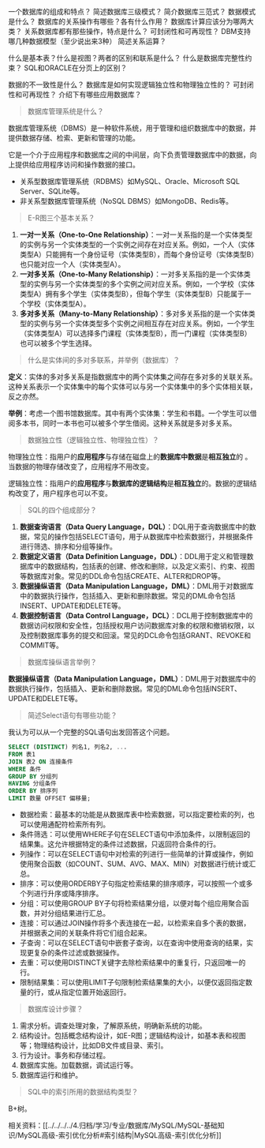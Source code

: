 一个数据库的组成和特点？
简述数据库三级模式？
简介数据库三范式？
数据模式是什么？
数据库的关系操作有哪些？各有什么作用？
数据库计算应该分为哪两大类？
关系数据库都有那些操作，特点是什么？
可封闭性和可再现性？
DBM支持哪几种数据模型（至少说出来3种）
简述关系运算？

什么是基本表？什么是视图？两者的区别和联系是什么？
什么是数据库完整性约束？
SQL和ORACLE在分页上的区别？

数据的不一致性是什么？
数据库是如何实现逻辑独立性和物理独立性的？
可封闭性和可再现性？
介绍下有哪些应用数据库？

> 数据库管理系统是什么？

数据库管理系统（DBMS）是一种软件系统，用于管理和组织数据库中的数据，并提供数据存储、检索、更新和管理的功能。

它是一个介于应用程序和数据库之间的中间层，向下负责管理数据库中的数据，向上提供给应用程序访问和操作数据的接口。

- 关系型数据库管理系统（RDBMS）如MySQL、Oracle、Microsoft SQL Server、SQLite等。
- 非关系型数据库管理系统（NoSQL DBMS）如MongoDB、Redis等。

> E-R图三个基本关系？

1. **一对一关系（One-to-One Relationship）**：一对一关系指的是一个实体类型的实例与另一个实体类型的一个实例之间存在对应关系。例如，一个人（实体类型A）只能拥有一个身份证号（实体类型B），而每个身份证号（实体类型B）也只能对应一个人（实体类型A）。
2. **一对多关系（One-to-Many Relationship）**：一对多关系指的是一个实体类型的实例与另一个实体类型的多个实例之间对应关系。例如，一个学校（实体类型A）拥有多个学生（实体类型B），但每个学生（实体类型B）只能属于一个学校（实体类型A）。
3. **多对多关系（Many-to-Many Relationship）**：多对多关系指的是一个实体类型的实例与另一个实体类型多个实例之间相互存在对应关系。例如，一个学生（实体类型A）可以选择多门课程（实体类型B），而一门课程（实体类型B）也可以被多个学生选择。

> 什么是实体间的多对多联系，并举例（数据库）？

**定义**：实体的多对多关系是指数据库中的两个实体集之间存在多对多的关联关系。这种关系表示一个实体集中的每个实体可以与另一个实体集中的多个实体相关联，反之亦然。

**举例**：考虑一个图书馆数据库。其中有两个实体集：学生和书籍。一个学生可以借阅多本书，同时一本书也可以被多个学生借阅。这种关系就是多对多关系。

> 数据独立性（逻辑独立性、物理独立性）？

物理独立性：指用户的**应用程序**与存储在磁盘上的**数据库中数据**是**相互独立**的 。当数据的物理存储改变了，应用程序不用改变。

逻辑独立性：指用户的**应用程序**与**数据库的逻辑结构**是**相互独立**的。数据的逻辑结构改变了，用户程序也可以不变。

> SQL的四个组成部分？

1. **数据查询语言（Data Query Language，DQL）**：DQL用于查询数据库中的数据，常见的操作包括SELECT语句，用于从数据库中检索数据行，并根据条件进行筛选、排序和分组等操作。
2. **数据定义语言（Data Definition Language，DDL）**：DDL用于定义和管理数据库中的数据结构，包括表的创建、修改和删除，以及定义索引、约束、视图等数据库对象。常见的DDL命令包括CREATE、ALTER和DROP等。
3. **数据操纵语言（Data Manipulation Language，DML）**：DML用于对数据库中的数据执行操作，包括插入、更新和删除数据。常见的DML命令包括INSERT、UPDATE和DELETE等。
4. **数据控制语言（Data Control Language，DCL）**：DCL用于控制数据库中的数据访问权限和安全性，包括授权用户访问数据库对象的权限和撤销权限，以及控制数据库事务的提交和回滚。常见的DCL命令包括GRANT、REVOKE和COMMIT等。

> 数据库操纵语言举例？

**数据操纵语言（Data Manipulation Language，DML）**：DML用于对数据库中的数据执行操作，包括插入、更新和删除数据。常见的DML命令包括INSERT、UPDATE和DELETE等。

> 简述Select语句有哪些功能？

我认为可以从一个完整的SQL语句出发回答这个问题。

```sql
SELECT (DISTINCT) 列名1, 列名2, ...
FROM 表1
JOIN 表2 ON 连接条件
WHERE 条件
GROUP BY 分组列
HAVING 分组条件
ORDER BY 排序列
LIMIT 数量 OFFSET 偏移量;
```

- 数据检索：最基本的功能是从数据库表中检索数据，可以指定要检索的列，也可以使用通配符检索所有列。
- 条件筛选：可以使用WHERE子句在SELECT语句中添加条件，以限制返回的结果集。这允许根据特定的条件过滤数据，只返回符合条件的行。
- 列操作：可以在SELECT语句中对检索的列进行一些简单的计算或操作，例如使用聚合函数（如COUNT、SUM、AVG、MAX、MIN）对数据进行统计或汇总。
- 排序：可以使用ORDERBY子句指定检索结果的排序顺序，可以按照一个或多个列进行升序或降序排序。
- 分组：可以使用GROUP BY子句将检索结果分组，以便对每个组应用聚合函数，并对分组结果进行汇总。
- 连接：可以通过JOIN操作将多个表连接在一起，以检索来自多个表的数据，并根据表之间的关联条件将它们组合起来。
- 子查询：可以在SELECT语句中嵌套子查询，以在查询中使用查询的结果，实现更复杂的条件过滤或数据操作。
- 去重：可以使用DISTINCT关键字去除检索结果中的重复行，只返回唯一的行。
- 限制结果集：可以使用LIMIT子句限制检索结果集的大小，以便仅返回指定数量的行，或从指定位置开始返回行。

> 数据库设计步骤？

1. 需求分析。调查处理对象，了解原系统，明确新系统的功能。
2. 结构设计。包括概念结构设计，如E-R图；逻辑结构设计，如基本表和视图等；物理结构设计，比如DB文件或目录、索引。
4. 行为设计。事务和存储过程。
5. 数据库实施。加载数据，调试运行等。
6. 数据库运行和维护。

> SQL中的索引所用的数据结构类型？

B+树。

相关资料：[[../../../../4.归档/学习/专业/数据库/MySQL/MySQL-基础知识/MySQL高级-索引优化分析#索引结构|MySQL高级-索引优化分析]]


